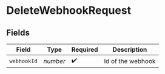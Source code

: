 # DeleteWebhookRequest


## Fields

| Field              | Type               | Required           | Description        |
| ------------------ | ------------------ | ------------------ | ------------------ |
| `webhookId`        | *number*           | :heavy_check_mark: | Id of the webhook  |